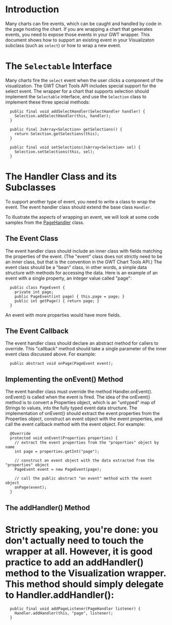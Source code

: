 # Introduction #

Many charts can fire events, which can be caught and handled by code in the page hosting the chart.  If you are wrapping a chart that generates events, you need to expose those events in your GWT wrapper.  This document shows how to support an existing event in your Visualizaton subclass (such as `select`) or how to wrap a new event.

# The `Selectable` Interface #

Many charts fire the `select` event when the user clicks a component of the visualization.  The GWT Chart Tools API includes special support for the select event.  The wrapper for a chart that supports selection should implement the `Selectable` interface, and use the `Selection` class to implement these three special methods:

```
  public final void addSelectHandler(SelectHandler handler) {
    Selection.addSelectHandler(this, handler);
  }

  public final JsArray<Selection> getSelections() {
    return Selection.getSelections(this);
  }

  public final void setSelections(JsArray<Selection> sel) {
    Selection.setSelections(this, sel);
  }
```

# The Handler Class and its Subclasses #
To support another type of event, you need to write a class to wrap the event.  The event handler class should extend the base class `Handler`.

To illustrate the aspects of wrapping an event, we will look at some code samples from the [PageHandler](http://code.google.com/p/gwt-google-apis/source/browse/trunk/visualization/visualization/src/com/google/gwt/visualization/client/events/PageHandler.java) class.

## The Event Class ##

The event handler class should include an inner class with fields matching the properties of the event.  (The "event" class does not strictly need to be an inner class, but that is the convention in the GWT Chart Tools API.)  The event class should be a "bean" class, in other words, a simple data structure with methods for accessing the data.  Here is an example of an event with a single property, an integer value called "page":

```
  public class PageEvent {
    private int page;
    public PageEvent(int page) { this.page = page; }
    public int getPage() { return page; }
  }
```

An event with more properties would have more fields.

## The Event Callback ##

The event handler class should declare an abstract method for callers to override.  This "callback" method should take a single parameter of the inner event class discussed above.  For example:

```
  public abstract void onPage(PageEvent event);
```

## Implementing the onEvent() Method ##

The event handler class must override the method Handler.onEvent().  onEvent() is called when the event is fired.  The idea of the onEvent() method is to convert a Properties object, which is an "untyped" map of Strings to values, into the fully typed event data structure.  The implementation of onEvent() should extract the event properties from the Properties object, construct an event object with the event properties, and call the event callback method with the event object.  For example:

```
  @Override
  protected void onEvent(Properties properties) {
    // extract the event properties from the "properties" object by name
    int page = properties.getInt("page");

    // construct an event object with the data extracted from the "properties" object
    PageEvent event = new PageEvent(page);

    // call the public abstract "on event" method with the event object
    onPage(event);
  }
```

## The addHandler() Method ##

Strictly speaking, you're done: you don't actually need to touch the wrapper at all.  However, it is good practice to add an addHandler() method to the Visualization wrapper.  This method should simply delegate to Handler.addHandler():
=
```
  public final void addPageListener(PageHandler listener) {
    Handler.addHandler(this, "page", listener);
  }
```